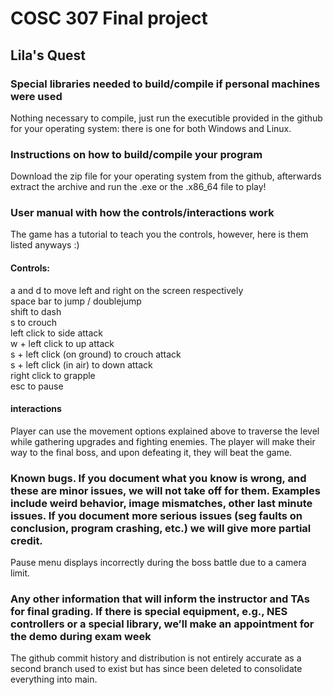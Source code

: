 
# COSC 307 Final project

## Lila's Quest

### Special libraries needed to build/compile if personal machines were used
Nothing necessary to compile, just run the executible provided in the github for your operating system: there is one for both Windows and Linux.

### Instructions on how to build/compile your program
Download the zip file for your operating system from the github, afterwards extract the archive and run the .exe or the .x86_64 file to play!

### User manual with how the controls/interactions work
The game has a tutorial to teach you the controls, however, here is them listed anyways :)

#### Controls:
a and d to move left and right on the screen respectively      
space bar to jump / doublejump      
shift to dash         
s to crouch      
left click to side attack      
w + left click to up attack     
s + left click (on ground) to crouch attack      
s + left click (in air) to down attack     
right click to grapple      
esc to pause     

#### interactions
Player can use the movement options explained above to traverse the level while gathering upgrades and fighting enemies. The player will make their way to the final boss, and upon defeating it, they will beat the game.

### Known bugs. If you document what you know is wrong, and these are minor issues, we will not take off for them. Examples include weird behavior, image mismatches, other last minute issues. If you document more serious issues (seg faults on conclusion, program crashing, etc.) we will give more partial credit.
Pause menu displays incorrectly during the boss battle due to a camera limit.

### Any other information that will inform the instructor and TAs for final grading. If there is special equipment, e.g., NES controllers or a special library, we’ll make an appointment for the demo during exam week
The github commit history and distribution is not entirely accurate as a second branch used to exist but has since been deleted to consolidate everything into main.
